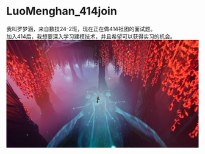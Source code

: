 # LuoMenghan_414join
我叫罗梦涵，来自数技24-2班，现在正在做414社团的面试题。<br>
加入414后，我想要深入学习建模技术，并且希望可以获得实习的机会。<br>
![image](ittakestwo.png)
